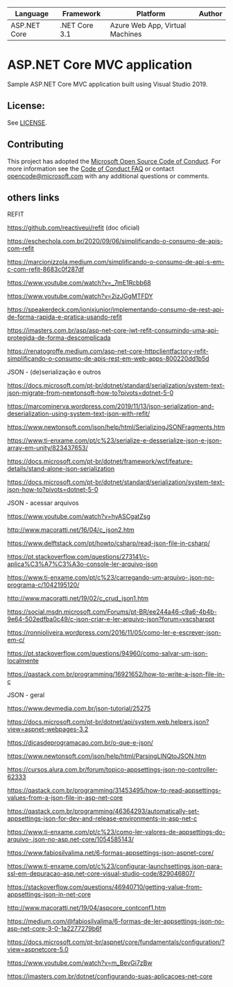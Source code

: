 | Language | Framework | Platform | Author |
| -------- | -------- |--------|--------|
| ASP.NET Core | .NET Core 3.1 | Azure Web App, Virtual Machines |


# ASP.NET Core MVC application 

Sample ASP.NET Core MVC application built using Visual Studio 2019.

## License:
See [LICENSE](LICENSE).


## Contributing
This project has adopted the [Microsoft Open Source Code of Conduct](https://opensource.microsoft.com/codeofconduct/).
For more information see the [Code of Conduct FAQ](https://opensource.microsoft.com/codeofconduct/faq/) or
contact [opencode@microsoft.com](mailto:opencode@microsoft.com) with any additional questions or comments.

## others links
REFIT

https://github.com/reactiveui/refit (doc oficial)

https://eschechola.com.br/2020/09/06/simplificando-o-consumo-de-apis-com-refit

https://marcionizzola.medium.com/simplificando-o-consumo-de-api-s-em-c-com-refit-8683c0f287df

https://www.youtube.com/watch?v=_7mE1Rcbb68

https://www.youtube.com/watch?v=2izJGgMTFDY

https://speakerdeck.com/ionixjunior/implementando-consumo-de-rest-api-de-forma-rapida-e-pratica-usando-refit

https://imasters.com.br/asp/asp-net-core-jwt-refit-consumindo-uma-api-protegida-de-forma-descomplicada

https://renatogroffe.medium.com/asp-net-core-httpclientfactory-refit-simplificando-o-consumo-de-apis-rest-em-web-apps-800220dd1b5d


JSON - (de)serialização e outros

https://docs.microsoft.com/pt-br/dotnet/standard/serialization/system-text-json-migrate-from-newtonsoft-how-to?pivots=dotnet-5-0

https://marcominerva.wordpress.com/2019/11/13/json-serialization-and-deserialization-using-system-text-json-with-refit/

https://www.newtonsoft.com/json/help/html/SerializingJSONFragments.htm

https://www.ti-enxame.com/pt/c%23/serialize-e-desserialize-json-e-json-array-em-unity/823437653/

https://docs.microsoft.com/pt-br/dotnet/framework/wcf/feature-details/stand-alone-json-serialization

https://docs.microsoft.com/pt-br/dotnet/standard/serialization/system-text-json-how-to?pivots=dotnet-5-0

JSON - acessar arquivos

https://www.youtube.com/watch?v=hyASCgatZsg

http://www.macoratti.net/16/04/c_json2.htm

https://www.delftstack.com/pt/howto/csharp/read-json-file-in-csharp/

https://pt.stackoverflow.com/questions/273141/c-aplica%C3%A7%C3%A3o-console-ler-arquivo-json

https://www.ti-enxame.com/pt/c%23/carregando-um-arquivo-.json-no-programa-c/1042195120/

http://www.macoratti.net/19/02/c_crud_json1.htm

https://social.msdn.microsoft.com/Forums/pt-BR/ee244a46-c9a6-4b4b-9e64-502edfba0c49/c-json-criar-e-ler-arquivo-json?forum=vscsharppt

https://ronnioliveira.wordpress.com/2016/11/05/como-ler-e-escrever-json-em-c/

https://pt.stackoverflow.com/questions/94960/como-salvar-um-json-localmente

https://qastack.com.br/programming/16921652/how-to-write-a-json-file-in-c

JSON - geral

https://www.devmedia.com.br/json-tutorial/25275

https://docs.microsoft.com/pt-br/dotnet/api/system.web.helpers.json?view=aspnet-webpages-3.2

https://dicasdeprogramacao.com.br/o-que-e-json/

https://www.newtonsoft.com/json/help/html/ParsingLINQtoJSON.htm

https://cursos.alura.com.br/forum/topico-appsettings-json-no-controller-62333

https://qastack.com.br/programming/31453495/how-to-read-appsettings-values-from-a-json-file-in-asp-net-core

https://qastack.com.br/programming/46364293/automatically-set-appsettings-json-for-dev-and-release-environments-in-asp-net-c

https://www.ti-enxame.com/pt/c%23/como-ler-valores-de-appsettings-do-arquivo-.json-no-asp.net-core/1054585143/

https://www.fabiosilvalima.net/6-formas-appsettings-json-aspnet-core/

https://www.ti-enxame.com/pt/c%23/configurar-launchsettings.json-para-ssl-em-depuracao-asp.net-core-visual-studio-code/829046807/

https://stackoverflow.com/questions/46940710/getting-value-from-appsettings-json-in-net-core

http://www.macoratti.net/19/04/aspcore_contconf1.htm

https://medium.com/@fabiosilvalima/6-formas-de-ler-appsettings-json-no-asp-net-core-3-0-1a2277279b6f

https://docs.microsoft.com/pt-br/aspnet/core/fundamentals/configuration/?view=aspnetcore-5.0

https://www.youtube.com/watch?v=m_BevGi7zBw

https://imasters.com.br/dotnet/configurando-suas-aplicacoes-net-core

